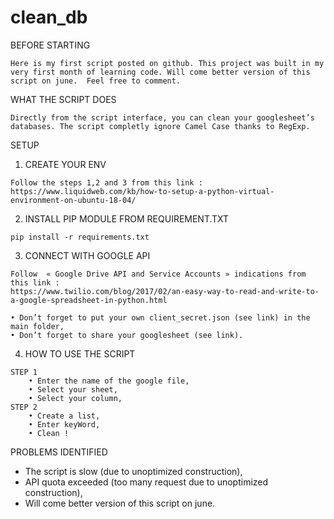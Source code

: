# clean_db

BEFORE STARTING

	Here is my first script posted on github. This project was built in my very first month of learning code. Will come better version of this script on june. 	Feel free to comment.

WHAT THE SCRIPT DOES

	Directly from the script interface, you can clean your googlesheet’s databases. The script completly ignore Camel Case thanks to RegExp.
 
SETUP
  1. CREATE YOUR ENV

    Follow the steps 1,2 and 3 from this link :
    https://www.liquidweb.com/kb/how-to-setup-a-python-virtual-environment-on-ubuntu-18-04/

  2. INSTALL PIP MODULE FROM REQUIREMENT.TXT

	pip install -r requirements.txt

  3. CONNECT WITH GOOGLE API

    Follow  « Google Drive API and Service Accounts » indications from this link :
    https://www.twilio.com/blog/2017/02/an-easy-way-to-read-and-write-to-a-google-spreadsheet-in-python.html

    • Don’t forget to put your own client_secret.json (see link) in the main folder,
    • Don’t forget to share your googlesheet (see link).

  4. HOW TO USE THE SCRIPT

    STEP 1
        • Enter the name of the google file,
        • Select your sheet,
        • Select your column,
    STEP 2
        • Create a list,
        • Enter keyWord,
        • Clean !

PROBLEMS IDENTIFIED
- The script is slow (due to unoptimized construction),
- API quota exceeded (too many request due to unoptimized construction),
- Will come better version of this script on june.
